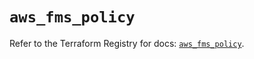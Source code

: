 # `aws_fms_policy`

Refer to the Terraform Registry for docs: [`aws_fms_policy`](https://registry.terraform.io/providers/hashicorp/aws/6.9.0/docs/resources/fms_policy).
